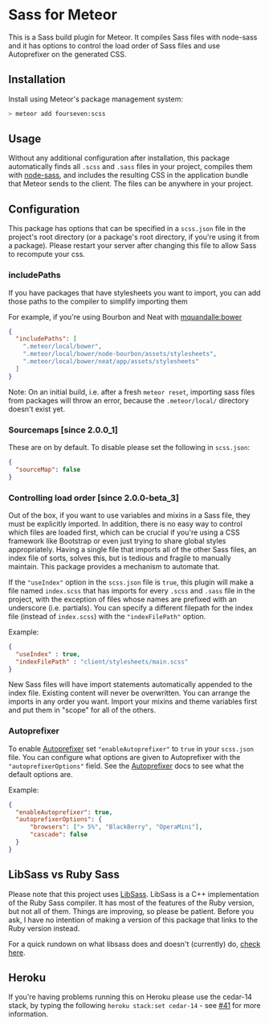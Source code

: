# Sass for Meteor
This is a Sass build plugin for Meteor. It compiles Sass files with node-sass and it has options to control the load order of Sass files and use Autoprefixer on the generated CSS.

## Installation

Install using Meteor's package management system:

```bash
> meteor add fourseven:scss
```

## Usage
Without any additional configuration after installation, this package automatically finds all `.scss` and `.sass` files in your project, compiles them with [node-sass](https://github.com/sass/node-sass), and includes the resulting CSS in the application bundle that Meteor sends to the client. The files can be anywhere in your project.

## Configuration
This package has options that can be specified in a `scss.json` file in the project's root directory (or a package's root directory, if you're using it from a package). Please restart your server after changing this file to allow Sass to recompute your css.

### includePaths
If you have packages that have stylesheets you want to import, you can add those paths to the compiler to simplify importing them

For example, if you're using Bourbon and Neat with [mquandalle:bower](https://github.com/mquandalle/meteor-bower)

```json
{
  "includePaths": [
    ".meteor/local/bower",
    ".meteor/local/bower/node-bourbon/assets/stylesheets",
    ".meteor/local/bower/neat/app/assets/stylesheets"
  ]
}
```

Note: On an initial build, i.e. after a fresh `meteor reset`, importing sass files from packages will throw an error, because the `.meteor/local/` directory doesn't exist yet.

### Sourcemaps [since 2.0.0_1]
These are on by default. To disable please set the following in `scss.json`:
```json
{
  "sourceMap": false
}
```

### Controlling load order [since 2.0.0-beta_3]
Out of the box, if you want to use variables and mixins in a Sass file, they must be explicitly imported. In addition, there is no easy way to control which files are loaded first, which can be crucial if you're using a CSS framework like Bootstrap or even just trying to share global styles appropriately. Having a single file that imports all of the other Sass files, an index file of sorts, solves this, but is tedious and fragile to manually maintain. This package provides a mechanism to automate that.

If the `"useIndex"` option in the `scss.json` file is `true`, this plugin will make a file named `index.scss` that has imports for every `.scss` and `.sass` file in the project, with the exception of files whose names are prefixed with an underscore (i.e. partials). You can specify a different filepath for the index file (instead of `index.scss`) with the `"indexFilePath"` option.

Example:

```json
{
  "useIndex" : true,
  "indexFilePath" : "client/stylesheets/main.scss"
}
```
New Sass files will have import statements automatically appended to the index file. Existing content will never be overwritten. You can arrange the imports in any order you want. Import your mixins and theme variables first and put them in "scope" for all of the others.

### Autoprefixer
To enable [Autoprefixer](https://github.com/postcss/autoprefixer) set `"enableAutoprefixer"` to `true` in your `scss.json` file. You can configure what options are given to Autoprefixer with the `"autoprefixerOptions"` field. See the [Autoprefixer](https://github.com/postcss/autoprefixer-core#usage) docs to see what the default options are.

Example:

```json
{
  "enableAutoprefixer": true,
  "autoprefixerOptions": {
      "browsers": ["> 5%", "BlackBerry", "OperaMini"],
      "cascade": false
  }
}
```


## LibSass vs Ruby Sass
Please note that this project uses [LibSass](https://github.com/hcatlin/libsass). LibSass is a C++ implementation of the Ruby Sass compiler. It has most of the features of the Ruby version, but not all of them. Things are improving, so please be patient. Before you ask, I have no intention of making a version of this package that links to the Ruby version instead.

For a quick rundown on what libsass does and doesn't (currently) do, [check here](http://sass-compatibility.github.io/).


## Heroku
If you're having problems running this on Heroku please use the cedar-14 stack, by typing the following `heroku stack:set cedar-14` - see [#41](https://github.com/fourseven/meteor-scss/issues/41) for more information.
